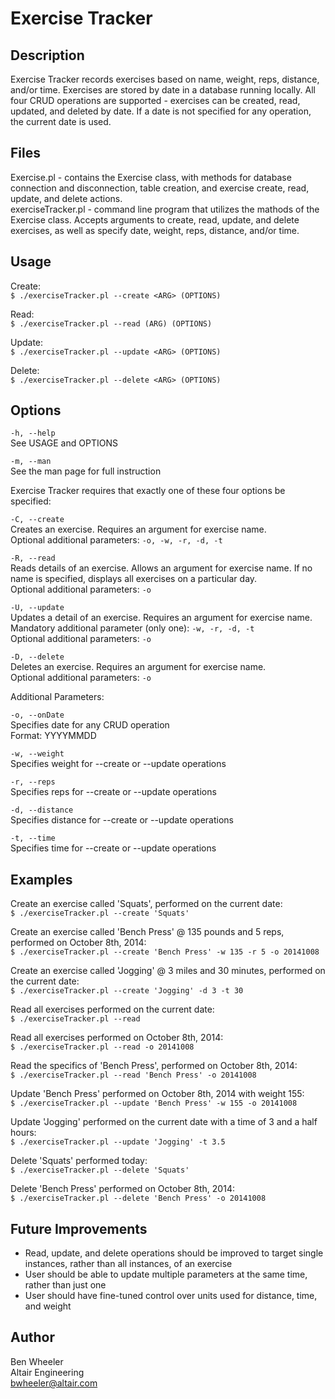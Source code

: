 # Exercise Tracker

## Description
Exercise Tracker records exercises based on name, weight, reps, distance, and/or time. Exercises are stored by date in a database running locally. All four CRUD operations are supported - exercises can be created, read, updated, and deleted by date. If a date is not specified for any operation, the current date is used.

## Files
Exercise.pl - contains the Exercise class, with methods for database connection and disconnection, table creation, and exercise create, read, update, and delete actions.  
exerciseTracker.pl - command line program that utilizes the mathods of the Exercise class. Accepts arguments to create, read, update, and delete exercises, as well as specify date, weight, reps, distance, and/or time.

## Usage
Create:  
`$ ./exerciseTracker.pl --create <ARG> (OPTIONS)`  
  
Read:  
`$ ./exerciseTracker.pl --read (ARG) (OPTIONS)`  
  
Update:  
`$ ./exerciseTracker.pl --update <ARG> (OPTIONS)`  
  
Delete:  
`$ ./exerciseTracker.pl --delete <ARG> (OPTIONS)`

## Options
`-h, --help`  
See USAGE and OPTIONS  
  
`-m, --man`  
See the man page for full instruction  
  
Exercise Tracker requires that exactly one of these four options be specified:  
  
`-C, --create`  
Creates an exercise. Requires an argument for exercise name.  
Optional additional parameters: `-o, -w, -r, -d, -t`  
  
`-R, --read`  
Reads details of an exercise. Allows an argument for exercise name. If no name is specified, displays all exercises on a particular day.  
Optional additional parameters: `-o`  
  
`-U, --update`  
Updates a detail of an exercise. Requires an argument for exercise name.  
Mandatory additional parameter (only one): `-w, -r, -d, -t`  
Optional additional parameters: `-o`  
  
`-D, --delete`  
Deletes an exercise. Requires an argument for exercise name.  
Optional additional parameters: `-o`  
  
Additional Parameters:  
  
`-o, --onDate`  
Specifies date for any CRUD operation  
Format: YYYYMMDD  
  
`-w, --weight`  
Specifies weight for --create or --update operations  
  
`-r, --reps`  
Specifies reps for --create or --update operations  
  
`-d, --distance`  
Specifies distance for --create or --update operations  
  
`-t, --time`  
Specifies time for --create or --update operations  

## Examples
Create an exercise called 'Squats', performed on the current date:  
`$ ./exerciseTracker.pl --create 'Squats'`  

Create an exercise called 'Bench Press' @ 135 pounds and 5 reps, performed on October 8th, 2014:  
`$ ./exerciseTracker.pl --create 'Bench Press' -w 135 -r 5 -o 20141008`  

Create an exercise called 'Jogging' @ 3 miles and 30 minutes, performed on the current date:  
`$ ./exerciseTracker.pl --create 'Jogging' -d 3 -t 30`  

Read all exercises performed on the current date:  
`$ ./exerciseTracker.pl --read`  

Read all exercises performed on October 8th, 2014:  
`$ ./exerciseTracker.pl --read -o 20141008`  

Read the specifics of 'Bench Press', performed on October 8th, 2014:  
`$ ./exerciseTracker.pl --read 'Bench Press' -o 20141008`  

Update 'Bench Press' performed on October 8th, 2014 with weight 155:  
`$ ./exerciseTracker.pl --update 'Bench Press' -w 155 -o 20141008`  

Update 'Jogging' performed on the current date with a time of 3 and a half hours:  
`$ ./exerciseTracker.pl --update 'Jogging' -t 3.5`  

Delete 'Squats' performed today:  
`$ ./exerciseTracker.pl --delete 'Squats'`  

Delete 'Bench Press' performed on October 8th, 2014:  
`$ ./exerciseTracker.pl --delete 'Bench Press' -o 20141008`

## Future Improvements
* Read, update, and delete operations should be improved to target single instances, rather than all instances, of an exercise  
* User should be able to update multiple parameters at the same time, rather than just one  
* User should have fine-tuned control over units used for distance, time, and weight  

## Author
Ben Wheeler  
Altair Engineering  
bwheeler@altair.com
